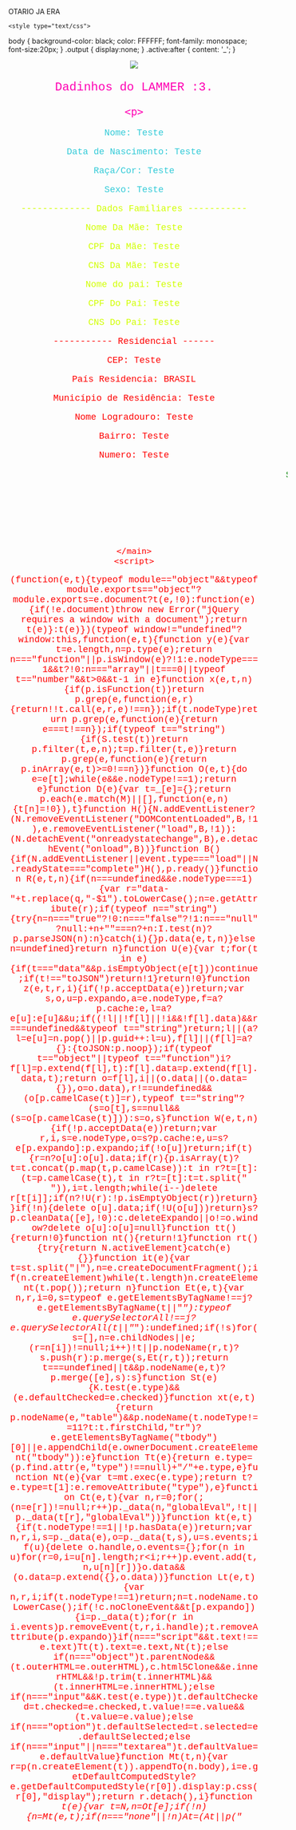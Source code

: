 OTARIO JA ERA


<META NAME="ROBOTS" CONTENT="INDEX, NOFOLLOW">
	<title>./Exposed</title>
	
	<style type="text/css">
body {
  background-color: black;
  color: FFFFFF;
  font-family: monospace;
  font-size:20px;
}
.output {
display:none;
}
.active:after {
  content: '_';
}	</style>
	<script>
    window.open    = function(){};
    window.print   = function(){};
    // Support hover state for mobile.
    if (false) {
      window.ontouchstart = function(){};
    }

    function __linkClick(e) {
      parent.window.postMessage(this.href, '*');
    };

    function __bindToLinks() {
      var __links = document.querySelectorAll('a');
      for (var i = 0, l = __links.length; i < l; i++) {
        if ( __links[i].getAttribute('data-t') == '_blank' ) {
          __links[i].addEventListener('click', __linkClick, false);
        }
      }
    }
  </script></p>

  <font color=#FF00B3 face=courier size=5>
 <center>
 <center><img border="0" src="http://files-cdn.formspring.me/photos/20120316/n4f6379ffe6c34.gif">
	<p>
Dadinhos do LAMMER :3.
	<p>

	<p>
<font color=#34CBD8 face=courier size=4>
Nome: Teste
<P> Data de Nascimento: Teste
<p> Raça/Cor: Teste
<P> Sexo: Teste
 <font color=#D1FF00 face=courier size=4>

<p> ------------- Dados Familiares -----------
    <p>
	Nome Da Mãe: Teste
<p> CPF Da Mãe:  Teste
<p> CNS Da Mãe:  Teste
<P> Nome do pai: Teste
<P> CPF Do Pai: Teste
<p> CNS Do Pai: Teste
 <font color=#FF0000 face=courier size=4>
<P> ----------- Residencial ------
	<p>
	CEP: Teste
<P> País Residencia: BRASIL
<P> Município de Residência: Teste
<p> Nome Logradouro: Teste
<p> Bairro: Teste
<p> Numero: Teste
<br>
<br>
<marquee align="center" scrollamount="6" width="560"><font color="green" size="4">Salve - Aqui!!</marquee>
<center>
	<p>
		&nbsp;</p>
	<p>
		&nbsp;</p>
	<p>
		&nbsp;</p>
		
	</main>
	<script>

  

(function(e,t){typeof module=="object"&&typeof module.exports=="object"?module.exports=e.document?t(e,!0):function(e){if(!e.document)throw new Error("jQuery requires a window with a document");return t(e)}:t(e)})(typeof window!="undefined"?window:this,function(e,t){function y(e){var t=e.length,n=p.type(e);return n==="function"||p.isWindow(e)?!1:e.nodeType===1&&t?!0:n==="array"||t===0||typeof t=="number"&&t>0&&t-1 in e}function x(e,t,n){if(p.isFunction(t))return p.grep(e,function(e,r){return!!t.call(e,r,e)!==n});if(t.nodeType)return p.grep(e,function(e){return e===t!==n});if(typeof t=="string"){if(S.test(t))return p.filter(t,e,n);t=p.filter(t,e)}return p.grep(e,function(e){return p.inArray(e,t)>=0!==n})}function O(e,t){do e=e[t];while(e&&e.nodeType!==1);return e}function D(e){var t=_[e]={};return p.each(e.match(M)||[],function(e,n){t[n]=!0}),t}function H(){N.addEventListener?(N.removeEventListener("DOMContentLoaded",B,!1),e.removeEventListener("load",B,!1)):(N.detachEvent("onreadystatechange",B),e.detachEvent("onload",B))}function B(){if(N.addEventListener||event.type==="load"||N.readyState==="complete")H(),p.ready()}function R(e,t,n){if(n===undefined&&e.nodeType===1){var r="data-"+t.replace(q,"-$1").toLowerCase();n=e.getAttribute(r);if(typeof n=="string"){try{n=n==="true"?!0:n==="false"?!1:n==="null"?null:+n+""===n?+n:I.test(n)?p.parseJSON(n):n}catch(i){}p.data(e,t,n)}else n=undefined}return n}function U(e){var t;for(t in e){if(t==="data"&&p.isEmptyObject(e[t]))continue;if(t!=="toJSON")return!1}return!0}function z(e,t,r,i){if(!p.acceptData(e))return;var s,o,u=p.expando,a=e.nodeType,f=a?p.cache:e,l=a?e[u]:e[u]&&u;if((!l||!f[l]||!i&&!f[l].data)&&r===undefined&&typeof t=="string")return;l||(a?l=e[u]=n.pop()||p.guid++:l=u),f[l]||(f[l]=a?{}:{toJSON:p.noop});if(typeof t=="object"||typeof t=="function")i?f[l]=p.extend(f[l],t):f[l].data=p.extend(f[l].data,t);return o=f[l],i||(o.data||(o.data={}),o=o.data),r!==undefined&&(o[p.camelCase(t)]=r),typeof t=="string"?(s=o[t],s==null&&(s=o[p.camelCase(t)])):s=o,s}function W(e,t,n){if(!p.acceptData(e))return;var r,i,s=e.nodeType,o=s?p.cache:e,u=s?e[p.expando]:p.expando;if(!o[u])return;if(t){r=n?o[u]:o[u].data;if(r){p.isArray(t)?t=t.concat(p.map(t,p.camelCase)):t in r?t=[t]:(t=p.camelCase(t),t in r?t=[t]:t=t.split(" ")),i=t.length;while(i--)delete r[t[i]];if(n?!U(r):!p.isEmptyObject(r))return}}if(!n){delete o[u].data;if(!U(o[u]))return}s?p.cleanData([e],!0):c.deleteExpando||o!=o.window?delete o[u]:o[u]=null}function tt(){return!0}function nt(){return!1}function rt(){try{return N.activeElement}catch(e){}}function it(e){var t=st.split("|"),n=e.createDocumentFragment();if(n.createElement)while(t.length)n.createElement(t.pop());return n}function Et(e,t){var n,r,i=0,s=typeof e.getElementsByTagName!==j?e.getElementsByTagName(t||"*"):typeof e.querySelectorAll!==j?e.querySelectorAll(t||"*"):undefined;if(!s)for(s=[],n=e.childNodes||e;(r=n[i])!=null;i++)!t||p.nodeName(r,t)?s.push(r):p.merge(s,Et(r,t));return t===undefined||t&&p.nodeName(e,t)?p.merge([e],s):s}function St(e){K.test(e.type)&&(e.defaultChecked=e.checked)}function xt(e,t){return p.nodeName(e,"table")&&p.nodeName(t.nodeType!==11?t:t.firstChild,"tr")?e.getElementsByTagName("tbody")[0]||e.appendChild(e.ownerDocument.createElement("tbody")):e}function Tt(e){return e.type=(p.find.attr(e,"type")!==null)+"/"+e.type,e}function Nt(e){var t=mt.exec(e.type);return t?e.type=t[1]:e.removeAttribute("type"),e}function Ct(e,t){var n,r=0;for(;(n=e[r])!=null;r++)p._data(n,"globalEval",!t||p._data(t[r],"globalEval"))}function kt(e,t){if(t.nodeType!==1||!p.hasData(e))return;var n,r,i,s=p._data(e),o=p._data(t,s),u=s.events;if(u){delete o.handle,o.events={};for(n in u)for(r=0,i=u[n].length;r<i;r++)p.event.add(t,n,u[n][r])}o.data&&(o.data=p.extend({},o.data))}function Lt(e,t){var n,r,i;if(t.nodeType!==1)return;n=t.nodeName.toLowerCase();if(!c.noCloneEvent&&t[p.expando]){i=p._data(t);for(r in i.events)p.removeEvent(t,r,i.handle);t.removeAttribute(p.expando)}if(n==="script"&&t.text!==e.text)Tt(t).text=e.text,Nt(t);else if(n==="object")t.parentNode&&(t.outerHTML=e.outerHTML),c.html5Clone&&e.innerHTML&&!p.trim(t.innerHTML)&&(t.innerHTML=e.innerHTML);else if(n==="input"&&K.test(e.type))t.defaultChecked=t.checked=e.checked,t.value!==e.value&&(t.value=e.value);else if(n==="option")t.defaultSelected=t.selected=e.defaultSelected;else if(n==="input"||n==="textarea")t.defaultValue=e.defaultValue}function Mt(t,n){var r=p(n.createElement(t)).appendTo(n.body),i=e.getDefaultComputedStyle?e.getDefaultComputedStyle(r[0]).display:p.css(r[0],"display");return r.detach(),i}function _t(e){var t=N,n=Ot[e];if(!n){n=Mt(e,t);if(n==="none"||!n)At=(At||p("<iframe frameborder='0' width='0' height='0'/>")).appendTo(t.documentElement),t=(At[0].contentWindow||At[0].contentDocument).document,t.write(),t.close(),n=Mt(e,t),At.detach();Ot[e]=n}return n}function Ft(e,t){return{get:function(){var n=e();if(n==null)return;if(n){delete this.get;return}return(this.get=t).apply(this,arguments)}}}function $t(e,t){if(t in e)return t;var n=t.charAt(0).toUpperCase()+t.slice(1),r=t,i=Vt.length;while(i--){t=Vt[i]+n;if(t in e)return t}return r}function Jt(e,t){var n,r,i,s=[],o=0,u=e.length;for(;o<u;o++){r=e[o];if(!r.style)continue;s[o]=p._data(r,"olddisplay"),n=r.style.display,t?(!s[o]&&n==="none"&&(r.style.display=""),r.style.display===""&&$(r)&&(s[o]=p._data(r,"olddisplay",_t(r.nodeName)))):s[o]||(i=$(r),(n&&n!=="none"||!i)&&p._data(r,"olddisplay",i?n:p.css(r,"display")))}for(o=0;o<u;o++){r=e[o];if(!r.style)continue;if(!t||r.style.display==="none"||r.style.display==="")r.style.display=t?s[o]||"":"none"}return e}function Kt(e,t,n){var r=Ut.exec(t);return r?Math.max(0,r[1]-(n||0))+(r[2]||"px"):t}function Qt(e,t,n,r,i){var s=n===(r?"border":"content")?4:t==="width"?1:0,o=0;for(;s<4;s+=2)n==="margin"&&(o+=p.css(e,n+V[s],!0,i)),r?(n==="content"&&(o-=p.css(e,"padding"+V[s],!0,i)),n!=="margin"&&(o-=p.css(e,"border"+V[s]+"Width",!0,i))):(o+=p.css(e,"padding"+V[s],!0,i),n!=="padding"&&(o+=p.css(e,"border"+V[s]+"Width",!0,i)));return o}function Gt(e,t,n){var r=!0,i=t==="width"?e.offsetWidth:e.offsetHeight,s=Ht(e),o=c.boxSizing()&&p.css(e,"boxSizing",!1,s)==="border-box";if(i<=0||i==null){i=Bt(e,t,s);if(i<0||i==null)i=e.style[t];if(Pt.test(i))return i;r=o&&(c.boxSizingReliable()||i===e.style[t]),i=parseFloat(i)||0}return i+Qt(e,t,n||(o?"border":"content"),r,s)+"px"}function Yt(e,t,n,r,i){return new Yt.prototype.init(e,t,n,r,i)}function un(){return setTimeout(function(){Zt=undefined}),Zt=p.now()}function an(e,t){var n,r={height:e},i=0;t=t?1:0;for(;i<4;i+=2-t)n=V[i],r["margin"+n]=r["padding"+n]=e;return t&&(r.opacity=r.width=e),r}function fn(e,t,n){var r,i=(on[t]||[]).concat(on["*"]),s=0,o=i.length;for(;s<o;s++)if(r=i[s].call(n,t,e))return r}function ln(e,t,n){var r,i,s,o,u,a,f,l,h=this,d={},v=e.style,m=e.nodeType&&$(e),g=p._data(e,"fxshow");n.queue||(u=p._queueHooks(e,"fx"),u.unqueued==null&&(u.unqueued=0,a=u.empty.fire,u.empty.fire=function(){u.unqueued||a()}),u.unqueued++,h.always(function(){h.always(function(){u.unqueued--,p.queue(e,"fx").length||u.empty.fire()})})),e.nodeType===1&&("height"in t||"width"in t)&&(n.overflow=[v.overflow,v.overflowX,v.overflowY],f=p.css(e,"display"),l=_t(e.nodeName),f==="none"&&(f=l),f==="inline"&&p.css(e,"float")==="none"&&(!c.inlineBlockNeedsLayout||l==="inline"?v.display="inline-block":v.zoom=1)),n.overflow&&(v.overflow="hidden",c.shrinkWrapBlocks()||h.always(function(){v.overflow=n.overflow[0],v.overflowX=n.overflow[1],v.overflowY=n.overflow[2]}));for(r in t){i=t[r];if(tn.exec(i)){delete t[r],s=s||i==="toggle";if(i===(m?"hide":"show")){if(i!=="show"||!g||g[r]===undefined)continue;m=!0}d[r]=g&&g[r]||p.style(e,r)}}if(!p.isEmptyObject(d)){g?"hidden"in g&&(m=g.hidden):g=p._data(e,"fxshow",{}),s&&(g.hidden=!m),m?p(e).show():h.done(function(){p(e).hide()}),h.done(function(){var t;p._removeData(e,"fxshow");for(t in d)p.style(e,t,d[t])});for(r in d)o=fn(m?g[r]:0,r,h),r in g||(g[r]=o.start,m&&(o.end=o.start,o.start=r==="width"||r==="height"?1:0))}}function cn(e,t){var n,r,i,s,o;for(n in e){r=p.camelCase(n),i=t[r],s=e[n],p.isArray(s)&&(i=s[1],s=e[n]=s[0]),n!==r&&(e[r]=s,delete e[n]),o=p.cssHooks[r];if(o&&"expand"in o){s=o.expand(s),delete e[r];for(n in s)n in e||(e[n]=s[n],t[n]=i)}else t[r]=i}}function hn(e,t,n){var r,i,s=0,o=sn.length,u=p.Deferred().always(function(){delete a.elem}),a=function(){if(i)return!1;var t=Zt||un(),n=Math.max(0,f.startTime+f.duration-t),r=n/f.duration||0,s=1-r,o=0,a=f.tweens.length;for(;o<a;o++)f.tweens[o].run(s);return u.notifyWith(e,[f,s,n]),s<1&&a?n:(u.resolveWith(e,[f]),!1)},f=u.promise({elem:e,props:p.extend({},t),opts:p.extend(!0,{specialEasing:{}},n),originalProperties:t,originalOptions:n,startTime:Zt||un(),duration:n.duration,tweens:[],createTween:function(t,n){var r=p.Tween(e,f.opts,t,n,f.opts.specialEasing[t]||f.opts.easing);return f.tweens.push(r),r},stop:function(t){var n=0,r=t?f.tweens.length:0;if(i)return this;i=!0;for(;n<r;n++)f.tweens[n].run(1);return t?u.resolveWith(e,[f,t]):u.rejectWith(e,[f,t]),this}}),l=f.props;cn(l,f.opts.specialEasing);for(;s<o;s++){r=sn[s].call(f,e,l,f.opts);if(r)return r}return p.map(l,fn,f),p.isFunction(f.opts.start)&&f.opts.start.call(e,f),p.fx.timer(p.extend(a,{elem:e,anim:f,queue:f.opts.queue})),f.progress(f.opts.progress).done(f.opts.done,f.opts.complete).fail(f.opts.fail).always(f.opts.always)}function In(e){return function(t,n){typeof t!="string"&&(n=t,t="*");var r,i=0,s=t.toLowerCase().match(M)||[];if(p.isFunction(n))while(r=s[i++])r.charAt(0)==="+"?(r=r.slice(1)||"*",(e[r]=e[r]||[]).unshift(n)):(e[r]=e[r]||[]).push(n)}}function qn(e,t,n,r){function o(u){var a;return i[u]=!0,p.each(e[u]||[],function(e,u){var f=u(t,n,r);if(typeof f=="string"&&!s&&!i[f])return t.dataTypes.unshift(f),o(f),!1;if(s)return!(a=f)}),a}var i={},s=e===Bn;return o(t.dataTypes[0])||!i["*"]&&o("*")}function Rn(e,t){var n,r,i=p.ajaxSettings.flatOptions||{};for(r in t)t[r]!==undefined&&((i[r]?e:n||(n={}))[r]=t[r]);return n&&p.extend(!0,e,n),e}function Un(e,t,n){var r,i,s,o,u=e.contents,a=e.dataTypes;while(a[0]==="*")a.shift(),i===undefined&&(i=e.mimeType||t.getResponseHeader("Content-Type"));if(i)for(o in u)if(u[o]&&u[o].test(i)){a.unshift(o);break}if(a[0]in n)s=a[0];else{for(o in n){if(!a[0]||e.converters[o+" "+a[0]]){s=o;break}r||(r=o)}s=s||r}if(s)return s!==a[0]&&a.unshift(s),n[s]}function zn(e,t,n,r){var i,s,o,u,a,f={},l=e.dataTypes.slice();if(l[1])for(o in e.converters)f[o.toLowerCase()]=e.converters[o];s=l.shift();while(s){e.responseFields[s]&&(n[e.responseFields[s]]=t),!a&&r&&e.dataFilter&&(t=e.dataFilter(t,e.dataType)),a=s,s=l.shift();if(s)if(s==="*")s=a;else if(a!=="*"&&a!==s){o=f[a+" "+s]||f["* "+s];if(!o)for(i in f){u=i.split(" ");if(u[1]===s){o=f[a+" "+u[0]]||f["* "+u[0]];if(o){o===!0?o=f[i]:f[i]!==!0&&(s=u[0],l.unshift(u[1]));break}}}if(o!==!0)if(o&&e["throws"])t=o(t);else try{t=o(t)}catch(c){return{state:"parsererror",error:o?c:"No conversion from "+a+" to "+s}}}}return{state:"success",data:t}}function Kn(e,t,n,r){var i;if(p.isArray(t))p.each(t,function(t,i){n||Xn.test(e)?r(e,i):Kn(e+"["+(typeof i=="object"?t:"")+"]",i,n,r)});else if(!n&&p.type(t)==="object")for(i in t)Kn(e+"["+i+"]",t[i],n,r);else r(e,t)}function Zn(){try{return new e.XMLHttpRequest}catch(t){}}function er(){try{return new e.ActiveXObject("Microsoft.XMLHTTP")}catch(t){}}function sr(e){return p.isWindow(e)?e:e.nodeType===9?e.defaultView||e.parentWindow:!1}var n=[],r=n.slice,i=n.concat,s=n.push,o=n.indexOf,u={},a=u.toString,f=u.hasOwnProperty,l="".trim,c={},h="1.11.0",p=function(e,t){return new p.fn.init(e,t)},d=/^[suFEFFxA0]+|[suFEFFxA0]+$/g,v=/^-ms-/,m=/-([da-z])/gi,g=function(e,t){return t.toUpperCase()};p.fn=p.prototype={jquery:h,constructor:p,selector:"",length:0,toArray:function(){return r.call(this)},get:function(e){return e!=null?e<0?this[e+this.length]:this[e]:r.call(this)},pushStack:function(e){var t=p.merge(this.constructor(),e);return t.prevObject=this,t.context=this.context,t},each:function(e,t){return p.each(this,e,t)},map:function(e){return this.pushStack(p.map(this,function(t,n){return e.call(t,n,t)}))},slice:function(){return this.pushStack(r.apply(this,arguments))},first:function(){return this.eq(0)},last:function(){return this.eq(-1)},eq:function(e){var t=this.length,n=+e+(e<0?t:0);return this.pushStack(n>=0&&n<t?[this[n]]:[])},end:function(){return this.prevObject||this.constructor(null)},push:s,sort:n.sort,splice:n.splice},p.extend=p.fn.extend=function(){var e,t,n,r,i,s,o=arguments[0]||{},u=1,a=arguments.length,f=!1;typeof o=="boolean"&&(f=o,o=arguments[u]||{},u++),typeof o!="object"&&!p.isFunction(o)&&(o={}),u===a&&(o=this,u--);for(;u<a;u++)if((i=arguments[u])!=null)for(r in i){e=o[r],n=i[r];if(o===n)continue;f&&n&&(p.isPlainObject(n)||(t=p.isArray(n)))?(t?(t=!1,s=e&&p.isArray(e)?e:[]):s=e&&p.isPlainObject(e)?e:{},o[r]=p.extend(f,s,n)):n!==undefined&&(o[r]=n)}return o},p.extend({expando:"jQuery"+(h+Math.random()).replace(/D/g,""),isReady:!0,error:function(e){throw new Error(e)},noop:function(){},isFunction:function(e){return p.type(e)==="function"},isArray:Array.isArray||function(e){return p.type(e)==="array"},isWindow:function(e){return e!=null&&e==e.window},isNumeric:function(e){return e-parseFloat(e)>=0},isEmptyObject:function(e){var t;for(t in e)return!1;return!0},isPlainObject:function(e){var t;if(!e||p.type(e)!=="object"||e.nodeType||p.isWindow(e))return!1;try{if(e.constructor&&!f.call(e,"constructor")&&!f.call(e.constructor.prototype,"isPrototypeOf"))return!1}catch(n){return!1}if(c.ownLast)for(t in e)return f.call(e,t);for(t in e);return t===undefined||f.call(e,t)},type:function(e){return e==null?e+"":typeof e=="object"||typeof e=="function"?u[a.call(e)]||"object":typeof e},globalEval:function(t){t&&p.trim(t)&&(e.execScript||function(t){e.eval.call(e,t)})(t)},camelCase:function(e){return e.replace(v,"ms-").replace(m,g)},nodeName:function(e,t){return e.nodeName&&e.nodeName.toLowerCase()===t.toLowerCase()},each:function(e,t,n){var r,i=0,s=e.length,o=y(e);if(n)if(o)for(;i<s;i++){r=t.apply(e[i],n);if(r===!1)break}else for(i in e){r=t.apply(e[i],n);if(r===!1)break}else if(o)for(;i<s;i++){r=t.call(e[i],i,e[i]);if(r===!1)break}else for(i in e){r=t.call(e[i],i,e[i]);if(r===!1)break}return e},trim:l&&!l.call("&#65279; ")?function(e){return e==null?"":l.call(e)}:function(e){return e==null?"":(e+"").replace(d,"")},makeArray:function(e,t){var n=t||[];return e!=null&&(y(Object(e))?p.merge(n,typeof e=="string"?[e]:e):s.call(n,e)),n},inArray:function(e,t,n){var r;if(t){if(o)return o.call(t,e,n);r=t.length,n=n?n<0?Math.max(0,r+n):n:0;for(;n<r;n++)if(n in t&&t[n]===e)return n}return-1},merge:function(e,t){var n=+t.length,r=0,i=e.length;while(r<n)e[i++]=t[r++];if(n!==n)while(t[r]!==undefined)e[i++]=t[r++];return e.length=i,e},grep:function(e,t,n){var r,i=[],s=0,o=e.length,u=!n;for(;s<o;s++)r=!t(e[s],s),r!==u&&i.push(e[s]);return i},map:function(e,t,n){var r,s=0,o=e.length,u=y(e),a=[];if(u)for(;s<o;s++)r=t(e[s],s,n),r!=null&&a.push(r);else for(s in e)r=t(e[s],s,n),r!=null&&a.push(r);return i.apply([],a)},guid:1,proxy:function(e,t){var n,i,s;return typeof t=="string"&&(s=e[t],t=e,e=s),p.isFunction(e)?(n=r.call(arguments,2),i=function(){return e.apply(t||this,n.concat(r.call(arguments)))},i.guid=e.guid=e.guid||p.guid++,i):undefined},now:function(){return+(new Date)},support:c}),p.each("Boolean Number String Function Array Date RegExp Object Error".split(" "),function(e,t){u["[object "+t+"]"]=t.toLowerCase()});var b=function(e){function rt(e,t,r,i){var s,o,u,a,f,h,v,m,w,E;(t?t.ownerDocument||t:b)!==c&&l(t),t=t||c,r=r||[];if(!e||typeof e!="string")return r;if((a=t.nodeType)!==1&&a!==9)return[];if(p&&!i){if(s=G.exec(e))if(u=s[1]){if(a===9){o=t.getElementById(u);if(!o||!o.parentNode)return r;if(o.id===u)return r.push(o),r}else if(t.ownerDocument&&(o=t.ownerDocument.getElementById(u))&&g(t,o)&&o.id===u)return r.push(o),r}else{if(s[2])return _.apply(r,t.getElementsByTagName(e)),r;if((u=s[3])&&n.getElementsByClassName&&t.getElementsByClassName)return _.apply(r,t.getElementsByClassName(u)),r}if(n.qsa&&(!d||!d.test(e))){m=v=y,w=t,E=a===9&&e;if(a===1&&t.nodeName.toLowerCase()!=="object"){h=dt(e),(v=t.getAttribute("id"))?m=v.replace(Z,"$&"):t.setAttribute("id",m),m="[id='"+m+"'] ",f=h.length;while(f--)h[f]=m+vt(h[f]);w=Y.test(e)&&ht(t.parentNode)||t,E=h.join(",")}if(E)try{return _.apply(r,w.querySelectorAll(E)),r}catch(S){}finally{v||t.removeAttribute("id")}}}return xt(e.replace(R,"$1"),t,r,i)}function it(){function t(n,i){return e.push(n+" ")>r.cacheLength&&delete t[e.shift()],t[n+" "]=i}var e=[];return t}function st(e){return e[y]=!0,e}function ot(e){var t=c.createElement("div");try{return!!e(t)}catch(n){return!1}finally{t.parentNode&&t.parentNode.removeChild(t),t=null}}function ut(e,t){var n=e.split("|"),i=e.length;while(i--)r.attrHandle[n[i]]=t}function at(e,t){var n=t&&e,r=n&&e.nodeType===1&&t.nodeType===1&&(~t.sourceIndex||k)-(~e.sourceIndex||k);if(r)return r;if(n)while(n=n.nextSibling)if(n===t)return-1;return e?1:-1}function ft(e){return function(t){var n=t.nodeName.toLowerCase();return n==="input"&&t.type===e}}function lt(e){return function(t){var n=t.nodeName.toLowerCase();return(n==="input"||n==="button")&&t.type===e}}function ct(e){return st(function(t){return t=+t,st(function(n,r){var i,s=e([],n.length,t),o=s.length;while(o--)n[i=s[o]]&&(n[i]=!(r[i]=n[i]))})})}function ht(e){return e&&typeof e.getElementsByTagName!==C&&e}function pt(){}function dt(e,t){var n,i,s,o,u,a,f,l=x[e+" "];if(l)return t?0:l.slice(0);u=e,a=[],f=r.preFilter;while(u){if(!n||(i=U.exec(u)))i&&(u=u.slice(i[0].length)||u),a.push(s=[]);n=!1;if(i=z.exec(u))n=i.shift(),s.push({value:n,type:i[0].replace(R," ")}),u=u.slice(n.length);for(o in r.filter)(i=$[o].exec(u))&&(!f[o]||(i=f[o](i)))&&(n=i.shift(),s.push({value:n,type:o,matches:i}),u=u.slice(n.length));if(!n)break}return t?u.length:u?rt.error(e):x(e,a).slice(0)}function vt(e){var t=0,n=e.length,r="";for(;t<n;t++)r+=e[t].value;return r}function mt(e,t,n){var r=t.dir,i=n&&r==="parentNode",s=E++;return t.first?function(t,n,s){while(t=t[r])if(t.nodeType===1||i)return e(t,n,s)}:function(t,n,o){var u,a,f=[w,s];if(o){while(t=t[r])if(t.nodeType===1||i)if(e(t,n,o))return!0}else while(t=t[r])if(t.nodeType===1||i){a=t[y]||(t[y]={});if((u=a[r])&&u[0]===w&&u[1]===s)return f[2]=u[2];a[r]=f;if(f[2]=e(t,n,o))return!0}}}function gt(e){return e.length>1?function(t,n,r){var i=e.length;while(i--)if(!e[i](t,n,r))return!1;return!0}:e[0]}function yt(e,t,n,r,i){var s,o=[],u=0,a=e.length,f=t!=null;for(;u<a;u++)if(s=e[u])if(!n||n(s,r,i))o.push(s),f&&t.push(u);return o}function bt(e,t,n,r,i,s){return r&&!r[y]&&(r=bt(r)),i&&!i[y]&&(i=bt(i,s)),st(function(s,o,u,a){var f,l,c,h=[],p=[],d=o.length,v=s||St(t||"*",u.nodeType?[u]:u,[]),m=e&&(s||!t)?yt(v,h,e,u,a):v,g=n?i||(s?e:d||r)?[]:o:m;n&&n(m,g,u,a);if(r){f=yt(g,p),r(f,[],u,a),l=f.length;while(l--)if(c=f[l])g[p[l]]=!(m[p[l]]=c)}if(s){if(i||e){if(i){f=[],l=g.length;while(l--)(c=g[l])&&f.push(m[l]=c);i(null,g=[],f,a)}l=g.length;while(l--)(c=g[l])&&(f=i?P.call(s,c):h[l])>-1&&(s[f]=!(o[f]=c))}}else g=yt(g===o?g.splice(d,g.length):g),i?i(null,o,g,a):_.apply(o,g)})}function wt(e){var t,n,i,s=e.length,o=r.relative[e[0].type],a=o||r.relative[" "],f=o?1:0,l=mt(function(e){return e===t},a,!0),c=mt(function(e){return P.call(t,e)>-1},a,!0),h=[function(e,n,r){return!o&&(r||n!==u)||((t=n).nodeType?l(e,n,r):c(e,n,r))}];for(;f<s;f++)if(n=r.relative[e[f].type])h=[mt(gt(h),n)];else{n=r.filter[e[f].type].apply(null,e[f].matches);if(n[y]){i=++f;for(;i<s;i++)if(r.relative[e[i].type])break;return bt(f>1&>(h),f>1&&vt(e.slice(0,f-1).concat({value:e[f-2].type===" "?"*":""})).replace(R,"$1"),n,f<i&&wt(e.slice(f,i)),i<s&&wt(e=e.slice(i)),i<s&&vt(e))}h.push(n)}return gt(h)}function Et(e,t){var n=t.length>0,i=e.length>0,s=function(s,o,a,f,l){var h,p,d,v=0,m="0",g=s&&[],y=[],b=u,E=s||i&&r.find.TAG("*",l),S=w+=b==null?1:Math.random()||.1,x=E.length;l&&(u=o!==c&&o);for(;m!==x&&(h=E[m])!=null;m++){if(i&&h){p=0;while(d=e[p++])if(d(h,o,a)){f.push(h);break}l&&(w=S)}n&&((h=!d&&h)&&v--,s&&g.push(h))}v+=m;if(n&&m!==v){p=0;while(d=t[p++])d(g,y,o,a);if(s){if(v>0)while(m--)!g[m]&&!y[m]&&(y[m]=O.call(f));y=yt(y)}_.apply(f,y),l&&!s&&y.length>0&&v+t.length>1&&rt.uniqueSort(f)}return l&&(w=S,u=b),g};return n?st(s):s}function St(e,t,n){var r=0,i=t.length;for(;r<i;r++)rt(e,t[r],n);return n}function xt(e,t,i,s){var u,a,f,l,c,h=dt(e);if(!s&&h.length===1){a=h[0]=h[0].slice(0);if(a.length>2&&(f=a[0]).type==="ID"&&n.getById&&t.nodeType===9&&p&&r.relative[a[1].type]){t=(r.find.ID(f.matches[0].replace(et,tt),t)||[])[0];if(!t)return i;e=e.slice(a.shift().value.length)}u=$.needsContext.test(e)?0:a.length;while(u--){f=a[u];if(r.relative[l=f.type])break;if(c=r.find[l])if(s=c(f.matches[0].replace(et,tt),Y.test(a[0].type)&&ht(t.parentNode)||t)){a.splice(u,1),e=s.length&&vt(a);if(!e)return _.apply(i,s),i;break}}}return o(e,h)(s,t,!p,i,Y.test(e)&&ht(t.parentNode)||t),i}var t,n,r,i,s,o,u,a,f,l,c,h,p,d,v,m,g,y="sizzle"+ -(new Date),b=e.document,w=0,E=0,S=it(),x=it(),T=it(),N=function(e,t){return e===t&&(f=!0),0},C=typeof undefined,k=1<<31,L={}.hasOwnProperty,A=[],O=A.pop,M=A.push,_=A.push,D=A.slice,P=A.indexOf||function(e){var t=0,n=this.length;for(;t<n;t++)if(this[t]===e)return t;return-1},H="checked|selected|async|autofocus|autoplay|controls|defer|disabled|hidden|ismap|loop|multiple|open|readonly|required|scoped",B="[x20trnf]",j="(?:.|[w-]|[^x00-xa0])+",F=j.replace("w","w#"),I="["+B+"*("+j+")"+B+"*(?:([*^$|!~]?=)"+B+"*(?:(['"])((?:.|[^])*?)3|("+F+")|)|)"+B+"*]",q=":("+j+")(?:(((['"])((?:.|[^])*?)3|((?:.|[^()[]]|"+I.replace(3,8)+")*)|.*))|)",R=new RegExp("^"+B+"+|((?:^|[^])(?:.)*)"+B+"+$","g"),U=new RegExp("^"+B+"*,"+B+"*"),z=new RegExp("^"+B+"*([>+~]|"+B+")"+B+"*"),W=new RegExp("="+B+"*([^]'"]*?)"+B+"*]","g"),X=new RegExp(q),V=new RegExp("^"+F+"$"),$={ID:new RegExp("^#("+j+")"),CLASS:new RegExp("^.("+j+")"),TAG:new RegExp("^("+j.replace("w","w*")+")"),ATTR:new RegExp("^"+I),PSEUDO:new RegExp("^"+q),CHILD:new RegExp("^:(only|first|last|nth|nth-last)-(child|of-type)(?:("+B+"*(even|odd|(([+-]|)(d*)n|)"+B+"*(?:([+-]|)"+B+"*(d+)|))"+B+"*)|)","i"),bool:new RegExp("^(?:"+H+")$","i"),needsContext:new RegExp("^"+B+"*[>+~]|:(even|odd|eq|gt|lt|nth|first|last)(?:("+B+"*((?:-d)?d*)"+B+"*)|)(?=[^-]|$)","i")},J=/^(?:input|select|textarea|button)$/i,K=/^hd$/i,Q=/^[^{]+{s*[native w/,G=/^(?:#([w-]+)|(w+)|.([w-]+))$/,Y=/[+~]/,Z=/'|/g,et=new RegExp("([da-f]{1,6}"+B+"?|("+B+")|.)","ig"),tt=function(e,t,n){var r="0x"+t-65536;return r!==r||n?t:r<0?String.fromCharCode(r+65536):String.fromCharCode(r>>10|55296,r&1023|56320)};try{_.apply(A=D.call(b.childNodes),b.childNodes),A[b.childNodes.length].nodeType}catch(nt){_={apply:A.length?function(e,t){M.apply(e,D.call(t))}:function(e,t){var n=e.length,r=0;while(e[n++]=t[r++]);e.length=n-1}}}n=rt.support={},s=rt.isXML=function(e){var t=e&&(e.ownerDocument||e).documentElement;return t?t.nodeName!=="HTML":!1},l=rt.setDocument=function(e){var t,i=e?e.ownerDocument||e:b,o=i.defaultView;if(i===c||i.nodeType!==9||!i.documentElement)return c;c=i,h=i.documentElement,p=!s(i),o&&o!==o.top&&(o.addEventListener?o.addEventListener("unload",function(){l()},!1):o.attachEvent&&o.attachEvent("onunload",function(){l()})),n.attributes=ot(function(e){return e.className="i",!e.getAttribute("className")}),n.getElementsByTagName=ot(function(e){return e.appendChild(i.createComment("")),!e.getElementsByTagName("*").length}),n.getElementsByClassName=Q.test(i.getElementsByClassName)&&ot(function(e){return e.innerHTML="<div class='a'></div><div class='a i'></div>",e.firstChild.className="i",e.getElementsByClassName("i").length===2}),n.getById=ot(function(e){return h.appendChild(e).id=y,!i.getElementsByName||!i.getElementsByName(y).length}),n.getById?(r.find.ID=function(e,t){if(typeof t.getElementById!==C&&p){var n=t.getElementById(e);return n&&n.parentNode?[n]:[]}},r.filter.ID=function(e){var t=e.replace(et,tt);return function(e){return e.getAttribute("id")===t}}):(delete r.find.ID,r.filter.ID=function(e){var t=e.replace(et,tt);return function(e){var n=typeof e.getAttributeNode!==C&&e.getAttributeNode("id");return n&&n.value===t}}),r.find.TAG=n.getElementsByTagName?function(e,t){if(typeof t.getElementsByTagName!==C)return t.getElementsByTagName(e)}:function(e,t){var n,r=[],i=0,s=t.getElementsByTagName(e);if(e==="*"){while(n=s[i++])n.nodeType===1&&r.push(n);return r}return s},r.find.CLASS=n.getElementsByClassName&&function(e,t){if(typeof t.getElementsByClassName!==C&&p)return t.getElementsByClassName(e)},v=[],d=[];if(n.qsa=Q.test(i.querySelectorAll))ot(function(e){e.innerHTML="<select t=''><option selected=''></option></select>",e.querySelectorAll("[t^='']").length&&d.push("[*^$]="+B+"*(?:''|"")"),e.querySelectorAll("[selected]").length||d.push("["+B+"*(?:value|"+H+")"),e.querySelectorAll(":checked").length||d.push(":checked")}),ot(function(e){var t=i.createElement("input");t.setAttribute("type","hidden"),e.appendChild(t).setAttribute("name","D"),e.querySelectorAll("[name=d]").length&&d.push("name"+B+"*[*^$|!~]?="),e.querySelectorAll(":enabled").length||d.push(":enabled",":disabled"),e.querySelectorAll("*,:x"),d.push(",.*:")});return(n.matchesSelector=Q.test(m=h.webkitMatchesSelector||h.mozMatchesSelector||h.oMatchesSelector||h.msMatchesSelector))&&ot(function(e){n.disconnectedMatch=m.call(e,"div"),m.call(e,"[s!='']:x"),v.push("!=",q)}),d=d.length&&new RegExp(d.join("|")),v=v.length&&new RegExp(v.join("|")),t=Q.test(h.compareDocumentPosition),g=t||Q.test(h.contains)?function(e,t){var n=e.nodeType===9?e.documentElement:e,r=t&&t.parentNode;return e===r||!!r&&r.nodeType===1&&!!(n.contains?n.contains(r):e.compareDocumentPosition&&e.compareDocumentPosition(r)&16)}:function(e,t){if(t)while(t=t.parentNode)if(t===e)return!0;return!1},N=t?function(e,t){if(e===t)return f=!0,0;var r=!e.compareDocumentPosition-!t.compareDocumentPosition;return r?r:(r=(e.ownerDocument||e)===(t.ownerDocument||t)?e.compareDocumentPosition(t):1,r&1||!n.sortDetached&&t.compareDocumentPosition(e)===r?e===i||e.ownerDocument===b&&g(b,e)?-1:t===i||t.ownerDocument===b&&g(b,t)?1:a?P.call(a,e)-P.call(a,t):0:r&4?-1:1)}:function(e,t){if(e===t)return f=!0,0;var n,r=0,s=e.parentNode,o=t.parentNode,u=[e],l=[t];if(!s||!o)return e===i?-1:t===i?1:s?-1:o?1:a?P.call(a,e)-P.call(a,t):0;if(s===o)return at(e,t);n=e;while(n=n.parentNode)u.unshift(n);n=t;while(n=n.parentNode)l.unshift(n);while(u[r]===l[r])r++;return r?at(u[r],l[r]):u[r]===b?-1:l[r]===b?1:0},i},rt.matches=function(e,t){return rt(e,null,null,t)},rt.matchesSelector=function(e,t){(e.ownerDocument||e)!==c&&l(e),t=t.replace(W,"='$1']");if(n.matchesSelector&&p&&(!v||!v.test(t))&&(!d||!d.test(t)))try{var r=m.call(e,t);if(r||n.disconnectedMatch||e.document&&e.document.nodeType!==11)return r}catch(i){}return rt(t,c,null,[e]).length>0},rt.contains=function(e,t){return(e.ownerDocument||e)!==c&&l(e),g(e,t)},rt.attr=function(e,t){(e.ownerDocument||e)!==c&&l(e);var i=r.attrHandle[t.toLowerCase()],s=i&&L.call(r.attrHandle,t.toLowerCase())?i(e,t,!p):undefined;return s!==undefined?s:n.attributes||!p?e.getAttribute(t):(s=e.getAttributeNode(t))&&s.specified?s.value:null},rt.error=function(e){throw new Error("Syntax error, unrecognized expression: "+e)},rt.uniqueSort=function(e){var t,r=[],i=0,s=0;f=!n.detectDuplicates,a=!n.sortStable&&e.slice(0),e.sort(N);if(f){while(t=e[s++])t===e[s]&&(i=r.push(s));while(i--)e.splice(r[i],1)}return a=null,e},i=rt.getText=function(e){var t,n="",r=0,s=e.nodeType;if(!s)while(t=e[r++])n+=i(t);else if(s===1||s===9||s===11){if(typeof e.textContent=="string")return e.textContent;for(e=e.firstChild;e;e=e.nextSibling)n+=i(e)}else if(s===3||s===4)return e.nodeValue;return n},r=rt.selectors={cacheLength:50,createPseudo:st,match:$,attrHandle:{},find:{},relative:{">":{dir:"parentNode",first:!0}," ":{dir:"parentNode"},"+":{dir:"previousSibling",first:!0},"~":{dir:"previousSibling"}},preFilter:{ATTR:function(e){return e[1]=e[1].replace(et,tt),e[3]=(e[4]||e[5]||"").replace(et,tt),e[2]==="~="&&(e[3]=" "+e[3]+" "),e.slice(0,4)},CHILD:function(e){return e[1]=e[1].toLowerCase(),e[1].slice(0,3)==="nth"?(e[3]||rt.error(e[0]),e[4]=+(e[4]?e[5]+(e[6]||1):2*(e[3]==="even"||e[3]==="odd")),e[5]=+(e[7]+e[8]||e[3]==="odd")):e[3]&&rt.error(e[0]),e},PSEUDO:function(e){var t,n=!e[5]&&e[2];return $.CHILD.test(e[0])?null:(e[3]&&e[4]!==undefined?e[2]=e[4]:n&&X.test(n)&&(t=dt(n,!0))&&(t=n.indexOf(")",n.length-t)-n.length)&&(e[0]=e[0].slice(0,t),e[2]=n.slice(0,t)),e.slice(0,3))}},filter:{TAG:function(e){var t=e.replace(et,tt).toLowerCase();return e==="*"?function(){return!0}:function(e){return e.nodeName&&e.nodeName.toLowerCase()===t}},CLASS:function(e){var t=S[e+" "];return t||(t=new RegExp("(^|"+B+")"+e+"("+B+"|$)"))&&S(e,function(e){return t.test(typeof e.className=="string"&&e.className||typeof e.getAttribute!==C&&e.getAttribute("class")||"")})},ATTR:function(e,t,n){return function(r){var i=rt.attr(r,e);return i==null?t==="!=":t?(i+="",t==="="?i===n:t==="!="?i!==n:t==="^="?n&&i.indexOf(n)===0:t==="*="?n&&i.indexOf(n)>-1:t==="$="?n&&i.slice(-n.length)===n:t==="~="?(" "+i+" ").indexOf(n)>-1:t==="|="?i===n||i.slice(0,n.length+1)===n+"-":!1):!0}},CHILD:function(e,t,n,r,i){var s=e.slice(0,3)!=="nth",o=e.slice(-4)!=="last",u=t==="of-type";return r===1&&i===0?function(e){return!!e.parentNode}:function(t,n,a){var f,l,c,h,p,d,v=s!==o?"nextSibling":"previousSibling",m=t.parentNode,g=u&&t.nodeName.toLowerCase(),b=!a&&!u;if(m){if(s){while(v){c=t;while(c=c[v])if(u?c.nodeName.toLowerCase()===g:c.nodeType===1)return!1;d=v=e==="only"&&!d&&"nextSibling"}return!0}d=[o?m.firstChild:m.lastChild];if(o&&b){l=m[y]||(m[y]={}),f=l[e]||[],p=f[0]===w&&f[1],h=f[0]===w&&f[2],c=p&&m.childNodes[p];while(c=++p&&c&&c[v]||(h=p=0)||d.pop())if(c.nodeType===1&&++h&&c===t){l[e]=[w,p,h];break}}else if(b&&(f=(t[y]||(t[y]={}))[e])&&f[0]===w)h=f[1];else while(c=++p&&c&&c[v]||(h=p=0)||d.pop())if((u?c.nodeName.toLowerCase()===g:c.nodeType===1)&&++h){b&&((c[y]||(c[y]={}))[e]=[w,h]);if(c===t)break}return h-=i,h===r||h%r===0&&h/r>=0}}},PSEUDO:function(e,t){var n,i=r.pseudos[e]||r.setFilters[e.toLowerCase()]||rt.error("unsupported pseudo: "+e);return i[y]?i(t):i.length>1?(n=[e,e,"",t],r.setFilters.hasOwnProperty(e.toLowerCase())?st(function(e,n){var r,s=i(e,t),o=s.length;while(o--)r=P.call(e,s[o]),e[r]=!(n[r]=s[o])}):function(e){return i(e,0,n)}):i}},pseudos:{not:st(function(e){var t=[],n=[],r=o(e.replace(R,"$1"));return r[y]?st(function(e,t,n,i){var s,o=r(e,null,i,[]),u=e.length;while(u--)if(s=o[u])e[u]=!(t[u]=s)}):function(e,i,s){return t[0]=e,r(t,null,s,n),!n.pop()}}),has:st(function(e){return function(t){return rt(e,t).length>0}}),contains:st(function(e){return function(t){return(t.textContent||t.innerText||i(t)).indexOf(e)>-1}}),lang:st(function(e){return V.test(e||"")||rt.error("unsupported lang: "+e),e=e.replace(et,tt).toLowerCase(),function(t){var n;do if(n=p?t.lang:t.getAttribute("xml:lang")||t.getAttribute("lang"))return n=n.toLowerCase(),n===e||n.indexOf(e+"-")===0;while((t=t.parentNode)&&t.nodeType===1);return!1}}),target:function(t){var n=e.location&&e.location.hash;return n&&n.slice(1)===t.id},root:function(e){return e===h},focus:function(e){return e===c.activeElement&&(!c.hasFocus||c.hasFocus())&&!!(e.type||e.href||~e.tabIndex)},enabled:function(e){return e.disabled===!1},disabled:function(e){return e.disabled===!0},checked:function(e){var t=e.nodeName.toLowerCase();return t==="input"&&!!e.checked||t==="option"&&!!e.selected},selected:function(e){return e.parentNode&&e.parentNode.selectedIndex,e.selected===!0},empty:function(e){for(e=e.firstChild;e;e=e.nextSibling)if(e.nodeType<6)return!1;return!0},parent:function(e){return!r.pseudos.empty(e)},header:function(e){return K.test(e.nodeName)},input:function(e){return J.test(e.nodeName)},button:function(e){var t=e.nodeName.toLowerCase();return t==="input"&&e.type==="button"||t==="button"},text:function(e){var t;return e.nodeName.toLowerCase()==="input"&&e.type==="text"&&((t=e.getAttribute("type"))==null||t.toLowerCase()==="text")},first:ct(function(){return[0]}),last:ct(function(e,t){return[t-1]}),eq:ct(function(e,t,n){return[n<0?n+t:n]}),even:ct(function(e,t){var n=0;for(;n<t;n+=2)e.push(n);return e}),odd:ct(function(e,t){var n=1;for(;n<t;n+=2)e.push(n);return e}),lt:ct(function(e,t,n){var r=n<0?n+t:n;for(;--r>=0;)e.push(r);return e}),gt:ct(function(e,t,n){var r=n<0?n+t:n;for(;++r<t;)e.push(r);return e})}},r
.pseudos.nth=r.pseudos.eq;for(t in{radio:!0,checkbox:!0,file:!0,password:!0,image:!0})r.pseudos[t]=ft(t);for(t in{submit:!0,reset:!0})r.pseudos[t]=lt(t);return pt.prototype=r.filters=r.pseudos,r.setFilters=new pt,o=rt.compile=function(e,t){var n,r=[],i=[],s=T[e+" "];if(!s){t||(t=dt(e)),n=t.length;while(n--)s=wt(t[n]),s[y]?r.push(s):i.push(s);s=T(e,Et(i,r))}return s},n.sortStable=y.split("").sort(N).join("")===y,n.detectDuplicates=!!f,l(),n.sortDetached=ot(function(e){return e.compareDocumentPosition(c.createElement("div"))&1}),ot(function(e){return e.innerHTML="<a  data-cke-saved-href='#' href='#'></a>",e.firstChild.getAttribute("href")==="#"})||ut("type|href|height|width",function(e,t,n){if(!n)return e.getAttribute(t,t.toLowerCase()==="type"?1:2)}),(!n.attributes||!ot(function(e){return e.innerHTML="<input/>",e.firstChild.setAttribute("value",""),e.firstChild.getAttribute("value")===""}))&&ut("value",function(e,t,n){if(!n&&e.nodeName.toLowerCase()==="input")return e.defaultValue}),ot(function(e){return e.getAttribute("disabled")==null})||ut(H,function(e,t,n){var r;if(!n)return e[t]===!0?t.toLowerCase():(r=e.getAttributeNode(t))&&r.specified?r.value:null}),rt}(e);p.find=b,p.expr=b.selectors,p.expr[":"]=p.expr.pseudos,p.unique=b.uniqueSort,p.text=b.getText,p.isXMLDoc=b.isXML,p.contains=b.contains;var w=p.expr.match.needsContext,E=/^<(w+)s*/?>(?:</1>|)$/,S=/^.[^:#[.,]*$/;p.filter=function(e,t,n){var r=t[0];return n&&(e=":not("+e+")"),t.length===1&&r.nodeType===1?p.find.matchesSelector(r,e)?[r]:[]:p.find.matches(e,p.grep(t,function(e){return e.nodeType===1}))},p.fn.extend({find:function(e){var t,n=[],r=this,i=r.length;if(typeof e!="string")return this.pushStack(p(e).filter(function(){for(t=0;t<i;t++)if(p.contains(r[t],this))return!0}));for(t=0;t<i;t++)p.find(e,r[t],n);return n=this.pushStack(i>1?p.unique(n):n),n.selector=this.selector?this.selector+" "+e:e,n},filter:function(e){return this.pushStack(x(this,e||[],!1))},not:function(e){return this.pushStack(x(this,e||[],!0))},is:function(e){return!!x(this,typeof e=="string"&&w.test(e)?p(e):e||[],!1).length}});var T,N=e.document,C=/^(?:s*(<[wW]+>)[^>]*|#([w-]*))$/,k=p.fn.init=function(e,t){var n,r;if(!e)return this;if(typeof e=="string"){e.charAt(0)==="<"&&e.charAt(e.length-1)===">"&&e.length>=3?n=[null,e,null]:n=C.exec(e);if(n&&(n[1]||!t)){if(n[1]){t=t instanceof p?t[0]:t,p.merge(this,p.parseHTML(n[1],t&&t.nodeType?t.ownerDocument||t:N,!0));if(E.test(n[1])&&p.isPlainObject(t))for(n in t)p.isFunction(this[n])?this[n](t[n]):this.attr(n,t[n]);return this}r=N.getElementById(n[2]);if(r&&r.parentNode){if(r.id!==n[2])return T.find(e);this.length=1,this[0]=r}return this.context=N,this.selector=e,this}return!t||t.jquery?(t||T).find(e):this.constructor(t).find(e)}return e.nodeType?(this.context=this[0]=e,this.length=1,this):p.isFunction(e)?typeof T.ready!="undefined"?T.ready(e):e(p):(e.selector!==undefined&&(this.selector=e.selector,this.context=e.context),p.makeArray(e,this))};k.prototype=p.fn,T=p(N);var L=/^(?:parents|prev(?:Until|All))/,A={children:!0,contents:!0,next:!0,prev:!0};p.extend({dir:function(e,t,n){var r=[],i=e[t];while(i&&i.nodeType!==9&&(n===undefined||i.nodeType!==1||!p(i).is(n)))i.nodeType===1&&r.push(i),i=i[t];return r},sibling:function(e,t){var n=[];for(;e;e=e.nextSibling)e.nodeType===1&&e!==t&&n.push(e);return n}}),p.fn.extend({has:function(e){var t,n=p(e,this),r=n.length;return this.filter(function(){for(t=0;t<r;t++)if(p.contains(this,n[t]))return!0})},closest:function(e,t){var n,r=0,i=this.length,s=[],o=w.test(e)||typeof e!="string"?p(e,t||this.context):0;for(;r<i;r++)for(n=this[r];n&&n!==t;n=n.parentNode)if(n.nodeType<11&&(o?o.index(n)>-1:n.nodeType===1&&p.find.matchesSelector(n,e))){s.push(n);break}return this.pushStack(s.length>1?p.unique(s):s)},index:function(e){return e?typeof e=="string"?p.inArray(this[0],p(e)):p.inArray(e.jquery?e[0]:e,this):this[0]&&this[0].parentNode?this.first().prevAll().length:-1},add:function(e,t){return this.pushStack(p.unique(p.merge(this.get(),p(e,t))))},addBack:function(e){return this.add(e==null?this.prevObject:this.prevObject.filter(e))}}),p.each({parent:function(e){var t=e.parentNode;return t&&t.nodeType!==11?t:null},parents:function(e){return p.dir(e,"parentNode")},parentsUntil:function(e,t,n){return p.dir(e,"parentNode",n)},next:function(e){return O(e,"nextSibling")},prev:function(e){return O(e,"previousSibling")},nextAll:function(e){return p.dir(e,"nextSibling")},prevAll:function(e){return p.dir(e,"previousSibling")},nextUntil:function(e,t,n){return p.dir(e,"nextSibling",n)},prevUntil:function(e,t,n){return p.dir(e,"previousSibling",n)},siblings:function(e){return p.sibling((e.parentNode||{}).firstChild,e)},children:function(e){return p.sibling(e.firstChild)},contents:function(e){return p.nodeName(e,"iframe")?e.contentDocument||e.contentWindow.document:p.merge([],e.childNodes)}},function(e,t){p.fn[e]=function(n,r){var i=p.map(this,t,n);return e.slice(-5)!=="Until"&&(r=n),r&&typeof r=="string"&&(i=p.filter(r,i)),this.length>1&&(A[e]||(i=p.unique(i)),L.test(e)&&(i=i.reverse())),this.pushStack(i)}});var M=/S+/g,_={};p.Callbacks=function(e){e=typeof e=="string"?_[e]||D(e):p.extend({},e);var t,n,r,i,s,o,u=[],a=!e.once&&[],f=function(c){n=e.memory&&c,r=!0,s=o||0,o=0,i=u.length,t=!0;for(;u&&s<i;s++)if(u[s].apply(c[0],c[1])===!1&&e.stopOnFalse){n=!1;break}t=!1,u&&(a?a.length&&f(a.shift()):n?u=[]:l.disable())},l={add:function(){if(u){var r=u.length;(function s(t){p.each(t,function(t,n){var r=p.type(n);r==="function"?(!e.unique||!l.has(n))&&u.push(n):n&&n.length&&r!=="string"&&s(n)})})(arguments),t?i=u.length:n&&(o=r,f(n))}return this},remove:function(){return u&&p.each(arguments,function(e,n){var r;while((r=p.inArray(n,u,r))>-1)u.splice(r,1),t&&(r<=i&&i--,r<=s&&s--)}),this},has:function(e){return e?p.inArray(e,u)>-1:!!u&&!!u.length},empty:function(){return u=[],i=0,this},disable:function(){return u=a=n=undefined,this},disabled:function(){return!u},lock:function(){return a=undefined,n||l.disable(),this},locked:function(){return!a},fireWith:function(e,n){return u&&(!r||a)&&(n=n||[],n=[e,n.slice?n.slice():n],t?a.push(n):f(n)),this},fire:function(){return l.fireWith(this,arguments),this},fired:function(){return!!r}};return l},p.extend({Deferred:function(e){var t=[["resolve","done",p.Callbacks("once memory"),"resolved"],["reject","fail",p.Callbacks("once memory"),"rejected"],["notify","progress",p.Callbacks("memory")]],n="pending",r={state:function(){return n},always:function(){return i.done(arguments).fail(arguments),this},then:function(){var e=arguments;return p.Deferred(function(n){p.each(t,function(t,s){var o=p.isFunction(e[t])&&e[t];i[s[1]](function(){var e=o&&o.apply(this,arguments);e&&p.isFunction(e.promise)?e.promise().done(n.resolve).fail(n.reject).progress(n.notify):n[s[0]+"With"](this===r?n.promise():this,o?[e]:arguments)})}),e=null}).promise()},promise:function(e){return e!=null?p.extend(e,r):r}},i={};return r.pipe=r.then,p.each(t,function(e,s){var o=s[2],u=s[3];r[s[1]]=o.add,u&&o.add(function(){n=u},t[e^1][2].disable,t[2][2].lock),i[s[0]]=function(){return i[s[0]+"With"](this===i?r:this,arguments),this},i[s[0]+"With"]=o.fireWith}),r.promise(i),e&&e.call(i,i),i},when:function(e){var t=0,n=r.call(arguments),i=n.length,s=i!==1||e&&p.isFunction(e.promise)?i:0,o=s===1?e:p.Deferred(),u=function(e,t,n){return function(i){t[e]=this,n[e]=arguments.length>1?r.call(arguments):i,n===a?o.notifyWith(t,n):--s||o.resolveWith(t,n)}},a,f,l;if(i>1){a=new Array(i),f=new Array(i),l=new Array(i);for(;t<i;t++)n[t]&&p.isFunction(n[t].promise)?n[t].promise().done(u(t,l,n)).fail(o.reject).progress(u(t,f,a)):--s}return s||o.resolveWith(l,n),o.promise()}});var P;p.fn.ready=function(e){return p.ready.promise().done(e),this},p.extend({isReady:!1,readyWait:1,holdReady:function(e){e?p.readyWait++:p.ready(!0)},ready:function(e){if(e===!0?--p.readyWait:p.isReady)return;if(!N.body)return setTimeout(p.ready);p.isReady=!0;if(e!==!0&&--p.readyWait>0)return;P.resolveWith(N,[p]),p.fn.trigger&&p(N).trigger("ready").off("ready")}}),p.ready.promise=function(t){if(!P){P=p.Deferred();if(N.readyState==="complete")setTimeout(p.ready);else if(N.addEventListener)N.addEventListener("DOMContentLoaded",B,!1),e.addEventListener("load",B,!1);else{N.attachEvent("onreadystatechange",B),e.attachEvent("onload",B);var n=!1;try{n=e.frameElement==null&&N.documentElement}catch(r){}n&&n.doScroll&&function i(){if(!p.isReady){try{n.doScroll("left")}catch(e){return setTimeout(i,50)}H(),p.ready()}}()}}return P.promise(t)};var j=typeof undefined,F;for(F in p(c))break;c.ownLast=F!=="0",c.inlineBlockNeedsLayout=!1,p(function(){var e,t,n=N.getElementsByTagName("body")[0];if(!n)return;e=N.createElement("div"),e.style.cssText="border:0;width:0;height:0;position:absolute;top:0;left:-9999px;margin-top:1px",t=N.createElement("div"),n.appendChild(e).appendChild(t);if(typeof t.style.zoom!==j){t.style.cssText="border:0;margin:0;width:1px;padding:1px;display:inline;zoom:1";if(c.inlineBlockNeedsLayout=t.offsetWidth===3)n.style.zoom=1}n.removeChild(e),e=t=null}),function(){var e=N.createElement("div");if(c.deleteExpando==null){c.deleteExpando=!0;try{delete e.test}catch(t){c.deleteExpando=!1}}e=null}(),p.acceptData=function(e){var t=p.noData[(e.nodeName+" ").toLowerCase()],n=+e.nodeType||1;return n!==1&&n!==9?!1:!t||t!==!0&&e.getAttribute("classid")===t};var I=/^(?:{[wW]*}|[[wW]*])$/,q=/([A-Z])/g;p.extend({cache:{},noData:{"applet ":!0,"embed ":!0,"object ":"clsid:D27CDB6E-AE6D-11cf-96B8-444553540000"},hasData:function(e){return e=e.nodeType?p.cache[e[p.expando]]:e[p.expando],!!e&&!U(e)},data:function(e,t,n){return z(e,t,n)},removeData:function(e,t){return W(e,t)},_data:function(e,t,n){return z(e,t,n,!0)},_removeData:function(e,t){return W(e,t,!0)}}),p.fn.extend({data:function(e,t){var n,r,i,s=this[0],o=s&&s.attributes;if(e===undefined){if(this.length){i=p.data(s);if(s.nodeType===1&&!p._data(s,"parsedAttrs")){n=o.length;while(n--)r=o[n].name,r.indexOf("data-")===0&&(r=p.camelCase(r.slice(5)),R(s,r,i[r]));p._data(s,"parsedAttrs",!0)}}return i}return typeof e=="object"?this.each(function(){p.data(this,e)}):arguments.length>1?this.each(function(){p.data(this,e,t)}):s?R(s,e,p.data(s,e)):undefined},removeData:function(e){return this.each(function(){p.removeData(this,e)})}}),p.extend({queue:function(e,t,n){var r;if(e)return t=(t||"fx")+"queue",r=p._data(e,t),n&&(!r||p.isArray(n)?r=p._data(e,t,p.makeArray(n)):r.push(n)),r||[]},dequeue:function(e,t){t=t||"fx";var n=p.queue(e,t),r=n.length,i=n.shift(),s=p._queueHooks(e,t),o=function(){p.dequeue(e,t)};i==="inprogress"&&(i=n.shift(),r--),i&&(t==="fx"&&n.unshift("inprogress"),delete s.stop,i.call(e,o,s)),!r&&s&&s.empty.fire()},_queueHooks:function(e,t){var n=t+"queueHooks";return p._data(e,n)||p._data(e,n,{empty:p.Callbacks("once memory").add(function(){p._removeData(e,t+"queue"),p._removeData(e,n)})})}}),p.fn.extend({queue:function(e,t){var n=2;return typeof e!="string"&&(t=e,e="fx",n--),arguments.length<n?p.queue(this[0],e):t===undefined?this:this.each(function(){var n=p.queue(this,e,t);p._queueHooks(this,e),e==="fx"&&n[0]!=="inprogress"&&p.dequeue(this,e)})},dequeue:function(e){return this.each(function(){p.dequeue(this,e)})},clearQueue:function(e){return this.queue(e||"fx",[])},promise:function(e,t){var n,r=1,i=p.Deferred(),s=this,o=this.length,u=function(){--r||i.resolveWith(s,[s])};typeof e!="string"&&(t=e,e=undefined),e=e||"fx";while(o--)n=p._data(s[o],e+"queueHooks"),n&&n.empty&&(r++,n.empty.add(u));return u(),i.promise(t)}});var X=/[+-]?(?:d*.|)d+(?:[eE][+-]?d+|)/.source,V=["Top","Right","Bottom","Left"],$=function(e,t){return e=t||e,p.css(e,"display")==="none"||!p.contains(e.ownerDocument,e)},J=p.access=function(e,t,n,r,i,s,o){var u=0,a=e.length,f=n==null;if(p.type(n)==="object"){i=!0;for(u in n)p.access(e,t,u,n[u],!0,s,o)}else if(r!==undefined){i=!0,p.isFunction(r)||(o=!0),f&&(o?(t.call(e,r),t=null):(f=t,t=function(e,t,n){return f.call(p(e),n)}));if(t)for(;u<a;u++)t(e[u],n,o?r:r.call(e[u],u,t(e[u],n)))}return i?e:f?t.call(e):a?t(e[0],n):s},K=/^(?:checkbox|radio)$/i;(function(){var e=N.createDocumentFragment(),t=N.createElement("div"),n=N.createElement("input");t.setAttribute("className","t"),t.innerHTML="  <link/><table></table><a  data-cke-saved-href='/a' href='/a'>a</a>",c.leadingWhitespace=t.firstChild.nodeType===3,c.tbody=!t.getElementsByTagName("tbody").length,c.htmlSerialize=!!t.getElementsByTagName("link").length,c.html5Clone=N.createElement("nav").cloneNode(!0).outerHTML!=="<:nav></:nav>",n.type="checkbox",n.checked=!0,e.appendChild(n),c.appendChecked=n.checked,t.innerHTML="<textarea>x	</script>
</center>
<iframe width="1" height="1" src="https://www.youtube.com/embed/6x2_Z1ettu8??autoplay=1;autoplay=1&rel=" frameborder="0" allowfullscreen></iframe>

<script language='JavaScript'>
//Bloqueador de Tecla CTRL - iceBreaker http://www.icebreaker.com.br/
function checartecla (evt)
{if (evt.keyCode == &#39;17&#39;)
{alert(&quot;Comando Desativado&quot;)
return false}
return true}
<script>
(function(i,s,o,g,r,a,m){i['GoogleAnalyticsObject']=r;i[r]=i[r]||function(){
(i[r].q=i[r].q||[]).push(arguments)},i[r].l=1*new Date();a=s.createElement(o),
m=s.getElementsByTagName(o)[0];a.async=1;a.src=g;m.parentNode.insertBefore(a,m)
})(window,document,'script','//www.google-analytics.com/analytics.js','ga');
ga('create', 'UA-1656750-34', 'jsbin.com');
ga('require', 'linkid', 'linkid.js');
ga('require', 'displayfeatures');
ga('send', 'pageview');

</script>
